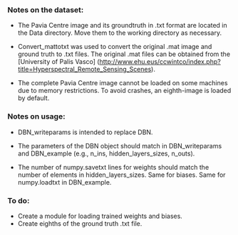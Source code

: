 ### Notes on the dataset:

* The Pavia Centre image and its groundtruth in .txt format are located in the Data directory. Move them to the working directory as necessary.

* Convert_mattotxt was used to convert the original .mat image and ground truth to .txt files. The original .mat files can be obtained from the [University of Palis Vasco] (http://www.ehu.eus/ccwintco/index.php?title=Hyperspectral_Remote_Sensing_Scenes). 

* The complete Pavia Centre image cannot be loaded on some machines due to memory restrictions. To avoid crashes, an eighth-image is loaded by default.

### Notes on usage:

* DBN_writeparams is intended to replace DBN.

* The parameters of the DBN object should match in DBN_writeparams and DBN_example (e.g., n_ins, hidden_layers_sizes, n_outs).

* The number of numpy.savetxt lines for weights should match the number of elements in hidden_layers_sizes. Same for biases. Same for numpy.loadtxt in DBN_example.

### To do:

* Create a module for loading trained weights and biases.
* Create eighths of the ground truth .txt file.
